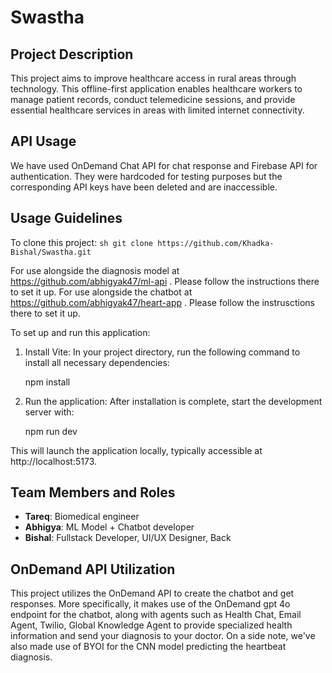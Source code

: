 # Swastha

## Project Description
This project aims to improve healthcare access in rural areas through technology. This offline-first application enables healthcare workers to manage patient records, conduct telemedicine sessions, and provide essential healthcare services in areas with limited internet connectivity.

## API Usage
We have used OnDemand Chat API for chat response and Firebase API for authentication. They were hardcoded for testing purposes but the corresponding API keys have been deleted and are inaccessible.

## Usage Guidelines
To clone this project:
    ```sh
    git clone https://github.com/Khadka-Bishal/Swastha.git
    ```

For use alongside the diagnosis model at https://github.com/abhigyak47/ml-api . Please follow the instructions there to set it up.
For use alongside the chatbot at https://github.com/abhigyak47/heart-app . Please follow the instrusctions there to set it up.


To set up and run this application:

1. Install Vite:
   In your project directory, run the following command to install all necessary dependencies:

   npm install

2. Run the application:
   After installation is complete, start the development server with:

   npm run dev

This will launch the application locally, typically accessible at http://localhost:5173.



## Team Members and Roles
- **Tareq**: Biomedical engineer
- **Abhigya**: ML Model + Chatbot developer
- **Bishal**: Fullstack Developer, UI/UX Designer, Back
  
## OnDemand API Utilization
This project utilizes the OnDemand API to create the chatbot and get responses. More specifically, it makes use of the OnDemand gpt 4o endpoint for the chatbot, along with agents such as Health Chat, Email Agent, Twilio, Global Knowledge Agent to provide specialized health information and send your diagnosis to your doctor.
On a side note, we've also made use of BYOI for the CNN model predicting the heartbeat diagnosis.


